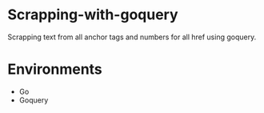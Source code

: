 # Scrapping-with-goquery
Scrapping text from all anchor tags and numbers for all href using goquery.

# Environments
- Go
- Goquery